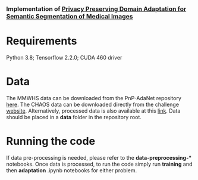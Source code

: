 ### Implementation of [Privacy Preserving Domain Adaptation for Semantic Segmentation of Medical Images](https://arxiv.org/abs/2101.00522)

# Requirements

Python 3.8; Tensorflow 2.2.0; CUDA 460 driver

# Data

The MMWHS data can be downloaded from the PnP-AdaNet repository [here](https://github.com/carrenD/Medical-Cross-Modality-Domain-Adaptation). The CHAOS data can be downloaded directly from the challenge [website](https://chaos.grand-challenge.org/). Alternatively, processed data is also available at this [link](https://drive.google.com/file/d/1vvukECVjFJ93HyaEcERbuNdrG7pXvKPk/view?usp=sharing). Data should be placed in a **data** folder in the repository root. 

# Running the code

If data pre-processing is needed, please refer to the **data-preprocessing-\*** notebooks. Once data is processed, to run the code simply run **training** and then **adaptation** .ipynb notebooks for either problem. 